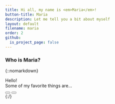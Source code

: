 ```yaml
---
title: Hi all, my name is <em>Maria</em>!
button-title: Maria
description: Let me tell you a bit about myself
layout: default
filename: maria
order: 2
github:
  is_project_page: false
---
```

### Who is Maria?

{::nomarkdown}
<!DOCTYPE html>
<html lang="en">
<head>
    <meta charset="UTF-8">
    <title>About Me</title>
    <link rel="stylesheet" href="maria.css">
</head>
<body>
    <div id="container">
        <div id="hello">Hello!</div>
        <div id="maria_quiz" style="display: block">
            <div id="statement">Some of my favorite things are...</div>
            <div id="choices">
                <button class="choice" id="A" ></button>
                <button class="choice" id="B" ></button>
            </div>
    </div>
    <script src="maria.js"></script>
</body>
</html>
{:/}
